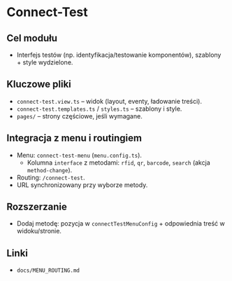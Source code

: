 # Connect-Test

## Cel modułu
- Interfejs testów (np. identyfikacja/testowanie komponentów), szablony + style wydzielone.

## Kluczowe pliki
- `connect-test.view.ts` – widok (layout, eventy, ładowanie treści).
- `connect-test.templates.ts` / `styles.ts` – szablony i style.
- `pages/` – strony częściowe, jeśli wymagane.

## Integracja z menu i routingiem
- Menu: `connect-test-menu` (`menu.config.ts`).
  - Kolumna `interface` z metodami: `rfid`, `qr`, `barcode`, `search` (akcja `method-change`).
- Routing: `/connect-test`.
- URL synchronizowany przy wyborze metody.

## Rozszerzanie
- Dodaj metodę: pozycja w `connectTestMenuConfig` + odpowiednia treść w widoku/stronie.

## Linki
- `docs/MENU_ROUTING.md`
